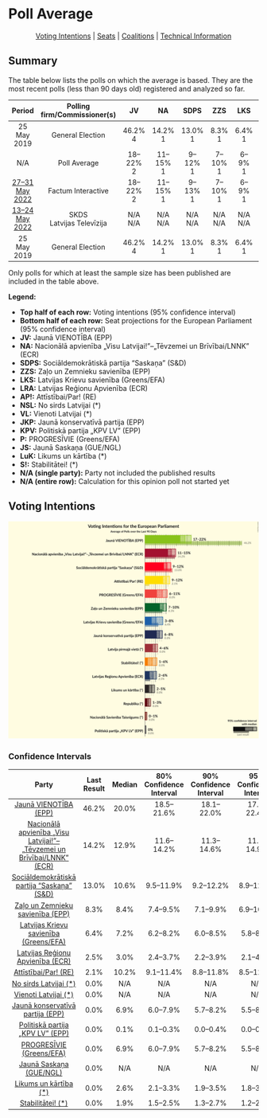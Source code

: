 # Poll Average

<p align="center"><a href="#voting-intentions">Voting Intentions</a> | <a href="#seats">Seats</a> | <a href="#coalitions">Coalitions</a> | <a href="#technical-information">Technical Information</a></p>

## Summary

The table below lists the polls on which the average is based. They are the most recent polls (less than 90 days old) registered and analyzed so far.

| Period     | Polling firm/Commissioner(s) | JV | NA | SDPS | ZZS | LKS | LRA | AP! | NSL | VL | JKP | KPV | P | JS | LuK | S! |
|:----------:|:----------------------------:|:--:|:--:|:--:|:--:|:--:|:--:|:--:|:--:|:--:|:--:|:--:|:--:|:--:|:--:|:--:|
| 25 May 2019 | General Election | 46.2% <br> 4 | 14.2% <br> 1 | 13.0% <br> 1 | 8.3% <br> 1 | 6.4% <br> 1 | 2.5% <br> 0 | 2.1% <br> 0 | 0.0% <br> 0 | 0.0% <br> 0 | 0.0% <br> 0 | 0.0% <br> 0 | 0.0% <br> 0 | 0.0% <br> 0 | 0.0% <br> 0 | 0.0% <br> 0 |
| N/A | Poll Average | 18–22% <br> 2 | 11–15% <br> 1 | 9–12% <br> 1 | 7–10% <br> 1 | 6–9% <br> 1 | 2–4% <br> 0 | 8–12% <br> 1 | N/A <br> N/A | N/A <br> N/A | 6–8% <br> 0 | 0% <br> 0 | 6–8% <br> 1 | N/A <br> N/A | 2–4% <br> 0 | 1–3% <br> 0 |
| [27–31 May 2022](2022-05-31-FactumInteractive.html) | Factum Interactive | 18–22% <br> 2 | 11–15% <br> 1 | 9–13% <br> 1 | 7–10% <br> 1 | 6–9% <br> 1 | 2–4% <br> 0 | 9–12% <br> 1 | N/A <br> N/A | N/A <br> N/A | 6–9% <br> 0 | 0–1% <br> 0 | 6–9% <br> 1 | N/A <br> N/A | 2–4% <br> 0 | 1–3% <br> 0 |
| [13–24 May 2022](2022-05-24-SKDS.html) | SKDS <br> Latvijas Televīzija | N/A <br> N/A | N/A <br> N/A | N/A <br> N/A | N/A <br> N/A | N/A <br> N/A | N/A <br> N/A | N/A <br> N/A | N/A <br> N/A | N/A <br> N/A | N/A <br> N/A | N/A <br> N/A | N/A <br> N/A | N/A <br> N/A | N/A <br> N/A | N/A <br> N/A |
| 25 May 2019 | General Election | 46.2% <br> 4 | 14.2% <br> 1 | 13.0% <br> 1 | 8.3% <br> 1 | 6.4% <br> 1 | 2.5% <br> 0 | 2.1% <br> 0 | 0.0% <br> 0 | 0.0% <br> 0 | 0.0% <br> 0 | 0.0% <br> 0 | 0.0% <br> 0 | 0.0% <br> 0 | 0.0% <br> 0 | 0.0% <br> 0 |

Only polls for which at least the sample size has been published are included in the table above.

**Legend:**
+ **Top half of each row:** Voting intentions (95% confidence interval)
+ **Bottom half of each row:** Seat projections for the European Parliament (95% confidence interval)
+ **JV:** Jaunā VIENOTĪBA (EPP)
+ **NA:** Nacionālā apvienība „Visu Latvijai!”–„Tēvzemei un Brīvībai/LNNK” (ECR)
+ **SDPS:** Sociāldemokrātiskā partija “Saskaņa” (S&D)
+ **ZZS:** Zaļo un Zemnieku savienība (EPP)
+ **LKS:** Latvijas Krievu savienība (Greens/EFA)
+ **LRA:** Latvijas Reģionu Apvienība (ECR)
+ **AP!:** Attīstībai/Par! (RE)
+ **NSL:** No sirds Latvijai (*)
+ **VL:** Vienoti Latvijai (*)
+ **JKP:** Jaunā konservatīvā partija (EPP)
+ **KPV:** Politiskā partija „KPV LV” (EPP)
+ **P:** PROGRESĪVIE (Greens/EFA)
+ **JS:** Jaunā Saskaņa (GUE/NGL)
+ **LuK:** Likums un kārtība (*)
+ **S!:** Stabilitātei! (*)
+ **N/A (single party):** Party not included the published results
+ **N/A (entire row):** Calculation for this opinion poll not started yet

## Voting Intentions

![Graph with voting intentions not yet produced](average-2022-06-30.png "Voting Intentions")

### Confidence Intervals

| Party | Last Result | Median | 80% Confidence Interval | 90% Confidence Interval | 95% Confidence Interval | 99% Confidence Interval |
|:-----:|:-----------:|:------:|:-----------------------:|:-----------------------:|:-----------------------:|:-----------------------:|
| <a href="#jaunā-vienotība-(epp)">Jaunā VIENOTĪBA (EPP)</a> | 46.2% | 20.0% | 18.5–21.6% |18.1–22.0% | 17.7–22.4% | 17.0–23.2% |
| <a href="#nacionālā-apvienība-„visu-latvijai!”–„tēvzemei-un-brīvībai/lnnk”-(ecr)">Nacionālā apvienība „Visu Latvijai!”–„Tēvzemei un Brīvībai/LNNK” (ECR)</a> | 14.2% | 12.9% | 11.6–14.2% |11.3–14.6% | 11.0–14.9% | 10.4–15.6% |
| <a href="#sociāldemokrātiskā-partija-“saskaņa”-(s&d)">Sociāldemokrātiskā partija “Saskaņa” (S&D)</a> | 13.0% | 10.6% | 9.5–11.9% |9.2–12.2% | 8.9–12.5% | 8.4–13.2% |
| <a href="#zaļo-un-zemnieku-savienība-(epp)">Zaļo un Zemnieku savienība (EPP)</a> | 8.3% | 8.4% | 7.4–9.5% |7.1–9.9% | 6.9–10.1% | 6.5–10.7% |
| <a href="#latvijas-krievu-savienība-(greens/efa)">Latvijas Krievu savienība (Greens/EFA)</a> | 6.4% | 7.2% | 6.2–8.2% |6.0–8.5% | 5.8–8.8% | 5.4–9.3% |
| <a href="#latvijas-reģionu-apvienība-(ecr)">Latvijas Reģionu Apvienība (ECR)</a> | 2.5% | 3.0% | 2.4–3.7% |2.2–3.9% | 2.1–4.1% | 1.9–4.5% |
| <a href="#attīstībai/par!-(re)">Attīstībai/Par! (RE)</a> | 2.1% | 10.2% | 9.1–11.4% |8.8–11.8% | 8.5–12.1% | 8.0–12.7% |
| <a href="#no-sirds-latvijai-(*)">No sirds Latvijai (*)</a> | 0.0% | N/A | N/A |N/A | N/A | N/A |
| <a href="#vienoti-latvijai-(*)">Vienoti Latvijai (*)</a> | 0.0% | N/A | N/A |N/A | N/A | N/A |
| <a href="#jaunā-konservatīvā-partija-(epp)">Jaunā konservatīvā partija (EPP)</a> | 0.0% | 6.9% | 6.0–7.9% |5.7–8.2% | 5.5–8.5% | 5.1–9.0% |
| <a href="#politiskā-partija-„kpv-lv”-(epp)">Politiskā partija „KPV LV” (EPP)</a> | 0.0% | 0.1% | 0.1–0.3% |0.0–0.4% | 0.0–0.5% | 0.0–0.7% |
| <a href="#progresīvie-(greens/efa)">PROGRESĪVIE (Greens/EFA)</a> | 0.0% | 6.9% | 6.0–7.9% |5.7–8.2% | 5.5–8.5% | 5.1–9.0% |
| <a href="#jaunā-saskaņa-(gue/ngl)">Jaunā Saskaņa (GUE/NGL)</a> | 0.0% | N/A | N/A |N/A | N/A | N/A |
| <a href="#likums-un-kārtība-(*)">Likums un kārtība (*)</a> | 0.0% | 2.6% | 2.1–3.3% |1.9–3.5% | 1.8–3.7% | 1.6–4.1% |
| <a href="#stabilitātei!-(*)">Stabilitātei! (*)</a> | 0.0% | 1.9% | 1.5–2.5% |1.3–2.7% | 1.2–2.8% | 1.1–3.2% |

